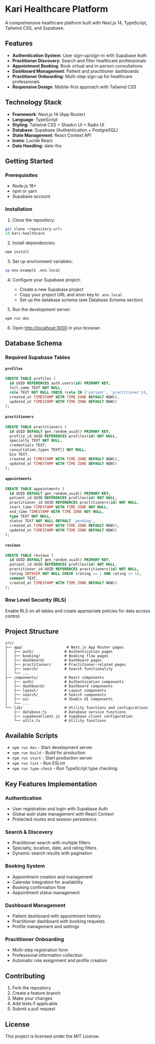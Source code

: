 # Kari Healthcare Platform

A comprehensive healthcare platform built with Next.js 14, TypeScript, Tailwind CSS, and Supabase.

## Features

- **Authentication System**: User sign-up/sign-in with Supabase Auth
- **Practitioner Discovery**: Search and filter healthcare professionals
- **Appointment Booking**: Book virtual and in-person consultations
- **Dashboard Management**: Patient and practitioner dashboards
- **Practitioner Onboarding**: Multi-step sign-up for healthcare professionals
- **Responsive Design**: Mobile-first approach with Tailwind CSS

## Technology Stack

- **Framework**: Next.js 14 (App Router)
- **Language**: TypeScript
- **Styling**: Tailwind CSS + Shadcn UI + Radix UI
- **Database**: Supabase (Authentication + PostgreSQL)
- **State Management**: React Context API
- **Icons**: Lucide React
- **Date Handling**: date-fns

## Getting Started

### Prerequisites

- Node.js 18+ 
- npm or yarn
- Supabase account

### Installation

1. Clone the repository:
```bash
git clone <repository-url>
cd kari-healthcare
```

2. Install dependencies:
```bash
npm install
```

3. Set up environment variables:
```bash
cp env.example .env.local
```

4. Configure your Supabase project:
   - Create a new Supabase project
   - Copy your project URL and anon key to `.env.local`
   - Set up the database schema (see Database Schema section)

5. Run the development server:
```bash
npm run dev
```

6. Open [http://localhost:3000](http://localhost:3000) in your browser.

## Database Schema

### Required Supabase Tables

#### `profiles`
```sql
CREATE TABLE profiles (
  id UUID REFERENCES auth.users(id) PRIMARY KEY,
  full_name TEXT NOT NULL,
  role TEXT NOT NULL CHECK (role IN ('patient', 'practitioner')),
  created_at TIMESTAMP WITH TIME ZONE DEFAULT NOW(),
  updated_at TIMESTAMP WITH TIME ZONE DEFAULT NOW()
);
```

#### `practitioners`
```sql
CREATE TABLE practitioners (
  id UUID DEFAULT gen_random_uuid() PRIMARY KEY,
  profile_id UUID REFERENCES profiles(id) NOT NULL,
  specialty TEXT NOT NULL,
  credentials TEXT,
  consultation_types TEXT[] NOT NULL,
  bio TEXT,
  created_at TIMESTAMP WITH TIME ZONE DEFAULT NOW(),
  updated_at TIMESTAMP WITH TIME ZONE DEFAULT NOW()
);
```

#### `appointments`
```sql
CREATE TABLE appointments (
  id UUID DEFAULT gen_random_uuid() PRIMARY KEY,
  patient_id UUID REFERENCES profiles(id) NOT NULL,
  practitioner_id UUID REFERENCES practitioners(id) NOT NULL,
  start_time TIMESTAMP WITH TIME ZONE NOT NULL,
  end_time TIMESTAMP WITH TIME ZONE NOT NULL,
  type TEXT NOT NULL,
  status TEXT NOT NULL DEFAULT 'pending',
  created_at TIMESTAMP WITH TIME ZONE DEFAULT NOW(),
  updated_at TIMESTAMP WITH TIME ZONE DEFAULT NOW()
);
```

#### `reviews`
```sql
CREATE TABLE reviews (
  id UUID DEFAULT gen_random_uuid() PRIMARY KEY,
  patient_id UUID REFERENCES profiles(id) NOT NULL,
  practitioner_id UUID REFERENCES practitioners(id) NOT NULL,
  rating INTEGER NOT NULL CHECK (rating >= 1 AND rating <= 5),
  comment TEXT,
  created_at TIMESTAMP WITH TIME ZONE DEFAULT NOW()
);
```

### Row Level Security (RLS)

Enable RLS on all tables and create appropriate policies for data access control.

## Project Structure

```
src/
├── app/                    # Next.js App Router pages
│   ├── auth/              # Authentication pages
│   ├── booking/           # Booking flow pages
│   ├── dashboard/         # Dashboard pages
│   ├── practitioner/      # Practitioner-related pages
│   ├── search/            # Search functionality
│   └── ...
├── components/            # React components
│   ├── auth/              # Authentication components
│   ├── dashboard/         # Dashboard components
│   ├── layout/            # Layout components
│   ├── search/            # Search components
│   ├── ui/                # Shadcn UI components
│   └── ...
└── lib/                   # Utility functions and configurations
    ├── database.ts        # Database service functions
    ├── supabaseClient.js  # Supabase client configuration
    └── utils.ts           # Utility functions
```

## Available Scripts

- `npm run dev` - Start development server
- `npm run build` - Build for production
- `npm run start` - Start production server
- `npm run lint` - Run ESLint
- `npm run type-check` - Run TypeScript type checking

## Key Features Implementation

### Authentication
- User registration and login with Supabase Auth
- Global auth state management with React Context
- Protected routes and session persistence

### Search & Discovery
- Practitioner search with multiple filters
- Specialty, location, date, and rating filters
- Dynamic search results with pagination

### Booking System
- Appointment creation and management
- Calendar integration for availability
- Booking confirmation flow
- Appointment status management

### Dashboard Management
- Patient dashboard with appointment history
- Practitioner dashboard with booking requests
- Profile management and settings

### Practitioner Onboarding
- Multi-step registration form
- Professional information collection
- Automatic role assignment and profile creation

## Contributing

1. Fork the repository
2. Create a feature branch
3. Make your changes
4. Add tests if applicable
5. Submit a pull request

## License

This project is licensed under the MIT License.
